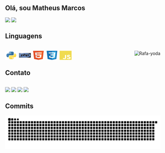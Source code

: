 ## Olá, sou Matheus Marcos

<div> 
  <img height="180em" src="https://github-readme-stats.vercel.app/api?username=Matheusxr77&count_private=true&show_icons=true&theme=radical"/>
  <img height="180em" src="https://github-readme-stats.vercel.app/api/top-langs/?username=Matheusxr77&layout=compact&theme=radical"/>
</div>

## Linguagens
<div style="display: inline_block"><br>
  <img align="center" alt="Matheusxr77-Python" height="30" width="40" src="https://raw.githubusercontent.com/devicons/devicon/master/icons/python/python-original.svg">
  <img align="center" alt="Matheusxr77-Python" height="30" width="40" src="https://github.com/devicons/devicon/blob/master/icons/php/php-original.svg">
  <img align="center" alt="Matheusxr77-HTML" height="30" width="40" src="https://raw.githubusercontent.com/devicons/devicon/master/icons/html5/html5-original.svg">
  <img align="center" alt="Matheusxr77-CSS" height="30" width="40" src="https://raw.githubusercontent.com/devicons/devicon/master/icons/css3/css3-original.svg">
  <img align="center" alt="Matheusxr77-Js" height="30" width="40" src="https://raw.githubusercontent.com/devicons/devicon/master/icons/javascript/javascript-plain.svg">
  <img align="right" alt="Rafa-yoda" src="https://cdn.discordapp.com/attachments/773239503519350845/876840033498333184/PAIEquemcria..gif">
  
</div>

## Contato
<div style="display: inline_block"><br>
  <a href="https://www.instagram.com/_matheuzi/" target="_blank"><img src="https://img.shields.io/badge/-Instagram-%23E4405F?style=for-the-badge&logo=instagram&logoColor=white" target="_blank"></a>
  <a href = "mailto:suehtamxr77@gmail@gmail.com"><img src="https://img.shields.io/badge/-Gmail-%23333?style=for-the-badge&logo=gmail&logoColor=white" target="_blank"></a>
  <a href="https://www.linkedin.com/in/matheus-marcos-b5184a1b5/" target="_blank"><img src="https://img.shields.io/badge/-LinkedIn-%230077B5?style=for-the-badge&logo=linkedin&logoColor=white" target="_blank"></a>
  <a href="https://discordapp.com/users/360565388037193739/" target="_blank"><img src="https://img.shields.io/badge/Discord-7289DA?style=for-the-badge&logo=discord&logoColor=white" target="_blank"></a>
</div>

## Commits
![Snake animation](https://github.com/1NxT/1NxT/blob/output/github-contribution-grid-snake.svg)
